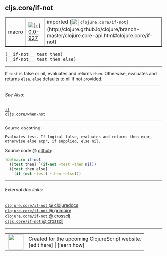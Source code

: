 ## cljs.core/if-not



 <table border="1">
<tr>
<td>macro</td>
<td><a href="https://github.com/cljsinfo/cljs-api-docs/tree/0.0-927"><img valign="middle" alt="[+] 0.0-927" title="Added in 0.0-927" src="https://img.shields.io/badge/+-0.0--927-lightgrey.svg"></a> </td>
<td>
imported [<img height="24px" valign="middle" src="http://i.imgur.com/1GjPKvB.png"> <samp>clojure.core/if-not</samp>](http://clojure.github.io/clojure/branch-master/clojure.core-api.html#clojure.core/if-not)
</td>
</tr>
</table>


 <samp>
(__if-not__ test then)<br>
</samp>
 <samp>
(__if-not__ test then else)<br>
</samp>

---

If `test` is false or nil, evaluates and returns `then`. Otherwise, evaluates
and returns `else`. `else` defaults to nil if not provided.

---


###### See Also:

[`if`](special_if.md)<br>
[`cljs.core/when-not`](cljs.core_when-not.md)<br>

---


Source docstring:

```
Evaluates test. If logical false, evaluates and returns then expr, 
otherwise else expr, if supplied, else nil.
```


Source code @ [github](https://github.com/clojure/clojure/blob/clojure-1.7.0-RC1/src/clj/clojure/core.clj#L730-L736):

```clj
(defmacro if-not
  ([test then] `(if-not ~test ~then nil))
  ([test then else]
   `(if (not ~test) ~then ~else)))
```

<!--
Repo - tag - source tree - lines:

 <pre>
clojure @ clojure-1.7.0-RC1
└── src
    └── clj
        └── clojure
            └── <ins>[core.clj:730-736](https://github.com/clojure/clojure/blob/clojure-1.7.0-RC1/src/clj/clojure/core.clj#L730-L736)</ins>
</pre>

-->

---



###### External doc links:

[`clojure.core/if-not` @ clojuredocs](http://clojuredocs.org/clojure.core/if-not)<br>
[`clojure.core/if-not` @ grimoire](http://conj.io/store/v1/org.clojure/clojure/1.7.0-beta3/clj/clojure.core/if-not/)<br>
[`clojure.core/if-not` @ crossclj](http://crossclj.info/fun/clojure.core/if-not.html)<br>
[`cljs.core/if-not` @ crossclj](http://crossclj.info/fun/cljs.core/if-not.html)<br>

---

 <table>
<tr><td>
<img valign="middle" align="right" width="48px" src="http://i.imgur.com/Hi20huC.png">
</td><td>
Created for the upcoming ClojureScript website.<br>
[edit here] | [learn how]
</td></tr></table>

[edit here]:https://github.com/cljsinfo/cljs-api-docs/blob/master/cljsdoc/cljs.core_if-not.cljsdoc
[learn how]:https://github.com/cljsinfo/cljs-api-docs/wiki/cljsdoc-files

<!--

This information was too distracting to show to readers, but I'll leave it
commented here since it is helpful to:

- pretty-print the data used to generate this document
- and show how to retrieve that data



The API data for this symbol:

```clj
{:description "If `test` is false or nil, evaluates and returns `then`. Otherwise, evaluates\nand returns `else`. `else` defaults to nil if not provided.",
 :ns "cljs.core",
 :name "if-not",
 :signature ["[test then]" "[test then else]"],
 :history [["+" "0.0-927"]],
 :type "macro",
 :related ["special/if" "cljs.core/when-not"],
 :full-name-encode "cljs.core_if-not",
 :source {:code "(defmacro if-not\n  ([test then] `(if-not ~test ~then nil))\n  ([test then else]\n   `(if (not ~test) ~then ~else)))",
          :title "Source code",
          :repo "clojure",
          :tag "clojure-1.7.0-RC1",
          :filename "src/clj/clojure/core.clj",
          :lines [730 736]},
 :full-name "cljs.core/if-not",
 :clj-symbol "clojure.core/if-not",
 :docstring "Evaluates test. If logical false, evaluates and returns then expr, \notherwise else expr, if supplied, else nil."}

```

Retrieve the API data for this symbol:

```clj
;; from Clojure REPL
(require '[clojure.edn :as edn])
(-> (slurp "https://raw.githubusercontent.com/cljsinfo/cljs-api-docs/catalog/cljs-api.edn")
    (edn/read-string)
    (get-in [:symbols "cljs.core/if-not"]))
```

-->
